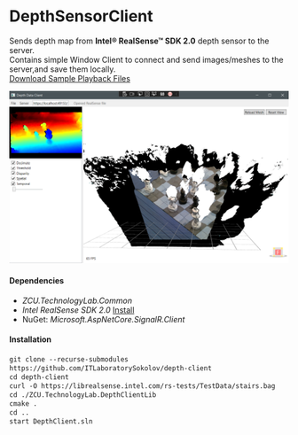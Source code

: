 # DepthSensorClient

Sends depth map from **Intel® RealSense™ SDK 2.0** depth sensor to the server.  
Contains simple Window Client to connect and send images/meshes to the server,and save them locally.  
[Download Sample Playback Files](https://github.com/IntelRealSense/librealsense/blob/master/doc/sample-data.md)

![Alt text](view_1.png?raw=true "Client Window")

#### Dependencies
- *ZCU.TechnologyLab.Common*
- *Intel RealSense SDK 2.0* [Install](https://www.intelrealsense.com/sdk-2/)
- NuGet: *Microsoft.AspNetCore.SignalR.Client*

#### Installation
```
git clone --recurse-submodules https://github.com/ITLaboratorySokolov/depth-client
cd depth-client
curl -O https://librealsense.intel.com/rs-tests/TestData/stairs.bag
cd ./ZCU.TechnologyLab.DepthClientLib
cmake .
cd ..
start DepthClient.sln
```

